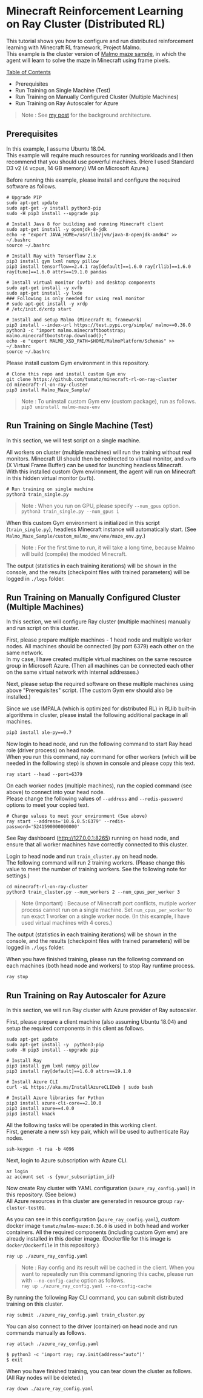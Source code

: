 # Minecraft Reinforcement Learning on Ray Cluster (Distributed RL)

This tutorial shows you how to configure and run distributed reinforcement learning with Minecraft RL framework, Project Malmo.<br>
This example is the cluster version of [Malmo maze sample](https://github.com/tsmatz/malmo-maze-sample), in which the agent will learn to solve the maze in Minecraft using frame pixels.

<ins>Table of Contents</ins>

- Prerequisites
- Run Training on Single Machine (Test)
- Run Training on Manually Configured Cluster (Multiple Machines)
- Run Training on Ray Autoscaler for Azure

> Note : See [my post](https://tsmatz.wordpress.com/2021/10/08/rllib-reinforcement-learning-multiple-machines-ray-cluster/) for the background architecture.

## Prerequisites

In this example, I assume Ubuntu 18.04.<br>
This example will require much resources for running workloads and I then recommend that you should use powerful machines. (Here I used Standard D3 v2 (4 vcpus, 14 GB memory) VM on Microsoft Azure.)

Before running this example, please install and configure the required software as follows.

```
# Upgrade PIP
sudo apt-get update
sudo apt-get -y install python3-pip
sudo -H pip3 install --upgrade pip

# Install Java 8 for building and running Minecraft client
sudo apt-get install -y openjdk-8-jdk
echo -e "export JAVA_HOME=/usr/lib/jvm/java-8-openjdk-amd64" >> ~/.bashrc
source ~/.bashrc

# Install Ray with Tensorflow 2.x
pip3 install gym lxml numpy pillow
pip3 install tensorflow==2.4.1 ray[default]==1.6.0 ray[rllib]==1.6.0 ray[tune]==1.6.0 attrs==19.1.0 pandas

# Install virtual monitor (xvfb) and desktop components
sudo apt-get install -y xvfb
sudo apt-get install -y lxde
### Following is only needed for using real monitor
# sudo apt-get install -y xrdp
# /etc/init.d/xrdp start

# Install and setup Malmo (Minecraft RL framework)
pip3 install --index-url https://test.pypi.org/simple/ malmo==0.36.0
python3 -c "import malmo.minecraftbootstrap; malmo.minecraftbootstrap.download();"
echo -e "export MALMO_XSD_PATH=$HOME/MalmoPlatform/Schemas" >> ~/.bashrc
source ~/.bashrc
```

Please install custom Gym environment in this repository.

```
# Clone this repo and install custom Gym env
git clone https://github.com/tsmatz/minecraft-rl-on-ray-cluster
cd minecraft-rl-on-ray-cluster
pip3 install Malmo_Maze_Sample/
```

> Note : To uninstall custom Gym env (custom package), run as follows.<br>
> ```pip3 uninstall malmo-maze-env```

## Run Training on Single Machine (Test)

In this section, we will test script on a single machine.

All workers on cluster (multiple machines) will run the training without real monitors. Minecraft UI should then be redirected to virtual monitor, and ```xvfb``` (X Virtual Frame Buffer) can be used for launching headless Minecraft.<br>
With this installed custom Gym environment, the agent will run on Minecraft in this hidden virtual monitor (```xvfb```).

```
# Run training on single machine
python3 train_single.py
```

> Note : When you run on GPU, please specify ```--num_gpus``` option.<br>
> ```python3 train_single.py --num_gpus 1```

When this custom Gym environment is initialized in this script (```train_single.py```), headless Minecraft instance will automatically start. (See ```Malmo_Maze_Sample/custom_malmo_env/env/maze_env.py```.)

> Note : For the first time to run, it will take a long time, because Malmo will build (compile) the modded Minecraft.

The output (statistics in each training iterations) will be shown in the console, and the results (checkpoint files with trained parameters) will be logged in ```./logs``` folder.

## Run Training on Manually Configured Cluster (Multiple Machines)

In this section, we will configure Ray cluster (multiple machines) manually and run script on this cluster.

First, please prepare multiple machines - 1 head node and multiple worker nodes. All machines should be connected (by port 6379) each other on the same network.<br>
In my case, I have created multiple virtual machines on the same resource group in Microsoft Azure. (Then all machines can be connected each other on the same virtual network with internal addresses.)

Next, please setup the required software on these multiple machines using above "Prerequisites" script. (The custom Gym env should also be installed.)

Since we use IMPALA (which is optimized for distributed RL) in RLlib built-in algorithms in cluster, please install the following additional package in all machines.

```
pip3 install ale-py==0.7
```

Now login to head node, and run the following command to start Ray head role (driver process) on head node.<br>
When you run this command, ray command for other workers (which will be needed in the following step) is shown in console and please copy this text.

```
ray start --head --port=6379
```

On each worker nodes (multiple machines), run the copied command (see above) to connect into your head node.<br>
Please change the following values of ```--address``` and ```--redis-password``` options to meet your copied text.

```
# Change values to meet your environment (See above)
ray start --address='10.6.0.5:6379' --redis-password='5241590000000000'
```

See Ray dashboard (http://127.0.0.1:8265) running on head node, and ensure that all worker machines have correctly connected to this cluster.

Login to head node and run ```train_cluster.py``` on head node.<br>
The following command will run 2 training workers. (Please change this value to meet the number of training workers. See the following note for settings.)

```
cd minecraft-rl-on-ray-cluster
python3 train_cluster.py --num_workers 2 --num_cpus_per_worker 3
```

> Note (Important) : Because of Minecraft port conflicts, mutiple worker process cannot run on a single machine. Set ```num_cpus_per_worker``` to run exact 1 worker on a single worker node. (In this example, I have used virtual machines with 4 cores.)

The output (statistics in each training iterations) will be shown in the console, and the results (checkpoint files with trained parameters) will be logged in ```./logs``` folder.

When you have finished training, please run the following command on each machines (both head node and workers) to stop Ray runtime process.

````
ray stop
````

## Run Training on Ray Autoscaler for Azure

In this section, we will run Ray cluster with Azure provider of Ray autoscaler.

First, please prepare a client machine (also assuming Ubuntu 18.04) and setup the required components in this client as follows.

```
sudo apt-get update
sudo apt-get install -y  python3-pip
sudo -H pip3 install --upgrade pip

# Install Ray
pip3 install gym lxml numpy pillow
pip3 install ray[default]==1.6.0 attrs==19.1.0

# Install Azure CLI
curl -sL https://aka.ms/InstallAzureCLIDeb | sudo bash

# Install Azure libraries for Python
pip3 install azure-cli-core==2.10.0
pip3 install azure==4.0.0
pip3 install knack
```

All the following tasks will be operated in this working client.<br>
First, generate a new ssh key pair, which will be used to authenticate Ray nodes.

```
ssh-keygen -t rsa -b 4096
```

Next, login to Azure subscription with Azure CLI.

```
az login
az account set -s {your_subscription_id}
```

Now create Ray cluster with YAML configuration (```azure_ray_config.yaml```) in this repository. (See below.)<br>
All Azure resources in this cluster are generated in resource group ```ray-cluster-test01```.

As you can see in this configuration (```azure_ray_config.yaml```), custom docker image ```tsmatz/malmo-maze:0.36.0``` is used in both head and worker containers. All the required components (including custom Gym env) are already installed in this docker image. (Dockerfile for this image is ```docker/Dockerfile``` in this repository.)

```
ray up ./azure_ray_config.yaml
```

> Note : Ray config and its result will be cached in the client. When you want to repeatedly run this command ignoring this cache, please run with ```--no-config-cache``` option as follows.<br>
> ```ray up ./azure_ray_config.yaml --no-config-cache```

By running the following Ray CLI command, you can submit distributed training on this cluster.

```
ray submit ./azure_ray_config.yaml train_cluster.py
```

You can also connect to the driver (container) on head node and run commands manually as follows.

```
ray attach ./azure_ray_config.yaml

$ python3 -c 'import ray; ray.init(address="auto")'
$ exit
```

When you have finished training, you can tear down the cluster as follows. (All Ray nodes will be deleted.)

```
ray down ./azure_ray_config.yaml
```
